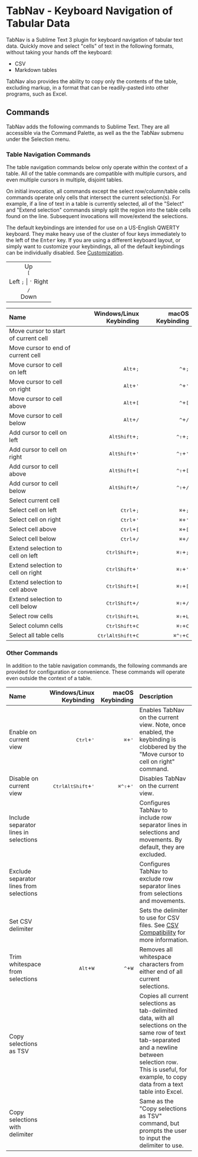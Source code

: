 # TabNav - Keyboard Navigation of Tabular Data

TabNav is a Sublime Text 3 plugin for keyboard navigation of tabular text data. Quickly move and select "cells" of text in the following formats, without taking your hands off the keyboard:

* CSV
* Markdown tables

TabNav also provides the ability to copy only the contents of the table, excluding markup, in a format that can be readily-pasted into other programs, such as Excel.

## Commands

TabNav adds the following commands to Sublime Text. They are all accessible via the Command Palette, as well as the the TabNav submenu under the Selection menu.

### Table Navigation Commands

The table navigation commands below only operate within the context of a table. All of the table commands are compatible with multiple cursors, and even multiple cursors in multiple, disjoint tables.

On initial invocation, all commands except the select row/column/table cells commands operate only cells that intersect the current selection(s). For example, if a line of text in a table is currently selected, all of the "Select" and "Extend selection" commands simply split the region into the table cells found on the line. Subsequent invocations will move/extend the selections.

The default keybindings are intended for use on a US-English QWERTY keyboard. They make heavy use of the cluster of four keys immediately to the left of the <kbd>Enter</kbd> key. If you are using a different keyboard layout, or simply want to customize your keybindings, all of the default keybindings can be individually disabled. See [Customization](#customization).

<table>
<tbody>
<tr>
<td align="center">Up<br><kbd>[</kbd>
</td>
</tr>
<tr>
<td align="center">Left <kbd>;</kbd> | <kbd>'</kbd> Right</td>
</tr>
<tr>
<td align="center"><kbd>/</kbd><br>Down</td>
</tr>
</tbody>
</table>

| Name                                 |                                   Windows/Linux Keybinding |                                  macOS Keybinding |
|:-------------------------------------|-----------------------------------------------------------:|--------------------------------------------------:|
| Move cursor to start of current cell |                                                            |                                                   |
| Move cursor to end of current cell   |                                                            |                                                   |
| Move cursor to cell on left          |                                <kbd>Alt</kbd>+<kbd>;</kbd> |                         <kbd>^</kbd>+<kbd>;</kbd> |
| Move cursor to cell on right         |                                <kbd>Alt</kbd>+<kbd>'</kbd> |                         <kbd>^</kbd>+<kbd>'</kbd> |
| Move cursor to cell above            |                                <kbd>Alt</kbd>+<kbd>[</kbd> |                         <kbd>^</kbd>+<kbd>[</kbd> |
| Move cursor to cell below            |                                <kbd>Alt</kbd>+<kbd>/</kbd> |                         <kbd>^</kbd>+<kbd>/</kbd> |
| Add cursor to cell on left           |                <kbd>Alt</kbd><kbd>Shift</kbd>+<kbd>;</kbd> |             <kbd>^</kbd><kbd>⇧</kbd>+<kbd>;</kbd> |
| Add cursor to cell on right          |                <kbd>Alt</kbd><kbd>Shift</kbd>+<kbd>'</kbd> |             <kbd>^</kbd><kbd>⇧</kbd>+<kbd>'</kbd> |
| Add cursor to cell above             |                <kbd>Alt</kbd><kbd>Shift</kbd>+<kbd>[</kbd> |             <kbd>^</kbd><kbd>⇧</kbd>+<kbd>[</kbd> |
| Add cursor to cell below             |                <kbd>Alt</kbd><kbd>Shift</kbd>+<kbd>/</kbd> |             <kbd>^</kbd><kbd>⇧</kbd>+<kbd>/</kbd> |
| Select current cell                  |                                                            |                                                   |
| Select cell on left                  |                               <kbd>Ctrl</kbd>+<kbd>;</kbd> |                         <kbd>⌘</kbd>+<kbd>;</kbd> |
| Select cell on right                 |                               <kbd>Ctrl</kbd>+<kbd>'</kbd> |                         <kbd>⌘</kbd>+<kbd>'</kbd> |
| Select cell above                    |                               <kbd>Ctrl</kbd>+<kbd>[</kbd> |                         <kbd>⌘</kbd>+<kbd>[</kbd> |
| Select cell below                    |                               <kbd>Ctrl</kbd>+<kbd>/</kbd> |                         <kbd>⌘</kbd>+<kbd>/</kbd> |
| Extend selection to cell on left     |               <kbd>Ctrl</kbd><kbd>Shift</kbd>+<kbd>;</kbd> |             <kbd>⌘</kbd><kbd>⇧</kbd>+<kbd>;</kbd> |
| Extend selection to cell on right    |               <kbd>Ctrl</kbd><kbd>Shift</kbd>+<kbd>'</kbd> |             <kbd>⌘</kbd><kbd>⇧</kbd>+<kbd>'</kbd> |
| Extend selection to cell above       |               <kbd>Ctrl</kbd><kbd>Shift</kbd>+<kbd>[</kbd> |             <kbd>⌘</kbd><kbd>⇧</kbd>+<kbd>[</kbd> |
| Extend selection to cell below       |               <kbd>Ctrl</kbd><kbd>Shift</kbd>+<kbd>/</kbd> |             <kbd>⌘</kbd><kbd>⇧</kbd>+<kbd>/</kbd> |
| Select row cells                     |               <kbd>Ctrl</kbd><kbd>Shift</kbd>+<kbd>L</kbd> |             <kbd>⌘</kbd><kbd>⇧</kbd>+<kbd>L</kbd> |
| Select column cells                  |               <kbd>Ctrl</kbd><kbd>Shift</kbd>+<kbd>C</kbd> |             <kbd>⌘</kbd><kbd>⇧</kbd>+<kbd>C</kbd> |
| Select all table cells               | <kbd>Ctrl</kbd><kbd>Alt</kbd><kbd>Shift</kbd>+<kbd>C</kbd> | <kbd>⌘</kbd><kbd>^</kbd><kbd>⇧</kbd>+<kbd>C</kbd> |

### Other Commands

In addition to the table navigation commands, the following commands are provided for configuration or convenience. These commands will operate even outside the context of a table.

| Name                                    |                                   Windows/Linux Keybinding |                                  macOS Keybinding | Description                                                                                                                                                                                                                 |
|:----------------------------------------|-----------------------------------------------------------:|--------------------------------------------------:|:----------------------------------------------------------------------------------------------------------------------------------------------------------------------------------------------------------------------------|
| Enable on current view                  |                               <kbd>Ctrl</kbd>+<kbd>'</kbd> |                         <kbd>⌘</kbd>+<kbd>'</kbd> | Enables TabNav on the current view. Note, once enabled, the keybinding is clobbered by the "Move cursor to cell on right" command.                                                                                          |
| Disable on current view                 | <kbd>Ctrl</kbd><kbd>Alt</kbd><kbd>Shift</kbd>+<kbd>'</kbd> | <kbd>⌘</kbd><kbd>^</kbd><kbd>⇧</kbd>+<kbd>'</kbd> | Disables TabNav on the current view.                                                                                                                                                                                        |
| Include separator lines in selections   |                                                            |                                                   | Configures TabNav to include row separator lines in selections and movements. By default, they are excluded.                                                                                                                |
| Exclude separator lines from selections |                                                            |                                                   | Configures TabNav to exclude row separator lines from selections and movements.                                                                                                                                             |
| Set CSV delimiter                       |                                                            |                                                   | Sets the delimiter to use for CSV files. See [CSV Compatibility](#csv-compatibility) for more information.                                                                                                                  |
| Trim whitespace from selections         |                                <kbd>Alt</kbd>+<kbd>W</kbd> |                         <kbd>^</kbd>+<kbd>W</kbd> | Removes all whitespace characters from either end of all current selections.                                                                                                                                                |
| Copy selections as TSV                  |                                                            |                                                   | Copies all current selections as tab-delimited data, with all selections on the same row of text tab-separated and a newline between selection row. This is useful, for example, to copy data from a text table into Excel. |
| Copy selections with delimiter          |                                                            |                                                   | Same as the "Copy selections as TSV" command, but prompts the user to input the delimiter to use.                                                                                                                           |

